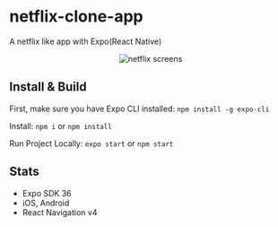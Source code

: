 # netflix-clone-app
A netflix like app with Expo(React Native)


<p align="center">
  <img alt="netflix screens" src="https://i.imgur.com/rhwtjrF.png" />
</p>

## Install & Build
First, make sure you have Expo CLI installed: `npm install -g expo-cli`

Install: `npm i` or `npm install`

Run Project Locally: `expo start` or `npm start`


## Stats

- Expo SDK 36
- iOS, Android
- React Navigation v4
